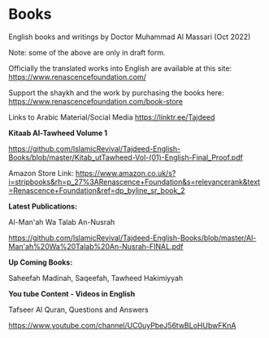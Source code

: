 # Books

English books and writings by Doctor Muhammad Al Massari (Oct 2022)

Note: some of the above are only in draft form.

Officially the translated works into English are available at this site: https://www.renascencefoundation.com/

Support the shaykh and the work by purchasing the books here: https://www.renascencefoundation.com/book-store

Links to Arabic Material/Social Media
https://linktr.ee/Tajdeed

**Kitaab Al-Tawheed Volume 1**

https://github.com/IslamicRevival/Tajdeed-English-Books/blob/master/Kitab_utTawheed-Vol-(01)-English-Final_Proof.pdf

Amazon Store Link:  https://www.amazon.co.uk/s?i=stripbooks&rh=p_27%3ARenascence+Foundation&s=relevancerank&text=Renascence+Foundation&ref=dp_byline_sr_book_2


**Latest Publications:**

Al-Man'ah Wa Talab An-Nusrah

https://github.com/IslamicRevival/Tajdeed-English-Books/blob/master/Al-Man'ah%20Wa%20Talab%20An-Nusrah-FINAL.pdf


**Up Coming Books:**

Saheefah Madinah, 
Saqeefah, 
Tawheed Hakimiyyah



**You tube Content - Videos in English**


Tafseer Al Quran, Questions and Answers 

https://www.youtube.com/channel/UC0uyPbeJ56twBLoHUbwFKnA








